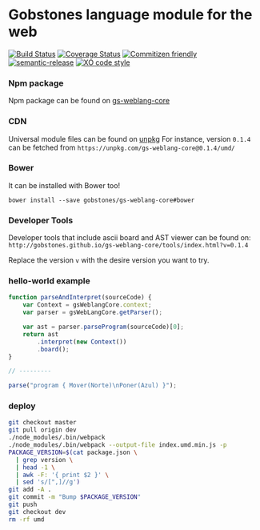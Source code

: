 # Gobstones language module for the web
[![Build Status](https://travis-ci.org/gobstones/gs-weblang-core.svg?branch=master)](https://travis-ci.org/gobstones/gs-weblang-core)
[![Coverage Status](https://coveralls.io/repos/github/gobstones/gs-weblang-core/badge.svg?branch=master)](https://coveralls.io/github/gobstones/gs-weblang-core?branch=master)
[![Commitizen friendly](https://img.shields.io/badge/commitizen-friendly-brightgreen.svg)](http://commitizen.github.io/cz-cli/)
[![semantic-release](https://img.shields.io/badge/%20%20%F0%9F%93%A6%F0%9F%9A%80-semantic--release-e10079.svg)](https://github.com/semantic-release/semantic-release)
[![XO code style](https://img.shields.io/badge/code_style-XO-5ed9c7.svg)](https://github.com/sindresorhus/xo)


### Npm package

Npm package can be found on [gs-weblang-core](https://www.npmjs.com/package/gs-weblang-core)

### CDN

Universal module files can be found on [unpkg](https://unpkg.com)
For instance, version `0.1.4` can be fetched from `https://unpkg.com/gs-weblang-core@0.1.4/umd/`

### Bower

It can be installed with Bower too!
```
bower install --save gobstones/gs-weblang-core#bower
```

### Developer Tools

Developer tools that include ascii board and AST viewer can be found on: `http://gobstones.github.io/gs-weblang-core/tools/index.html?v=0.1.4`

Replace the version `v` with the desire version you want to try.

### hello-world example
```js
function parseAndInterpret(sourceCode) {
    var Context = gsWeblangCore.context;
    var parser = gsWebLangCore.getParser();

    var ast = parser.parseProgram(sourceCode)[0];
    return ast
        .interpret(new Context())
        .board();
}

// ---------

parse("program { Mover(Norte)\nPoner(Azul) }");
```

### deploy
```bash
git checkout master
git pull origin dev
./node_modules/.bin/webpack
./node_modules/.bin/webpack --output-file index.umd.min.js -p
PACKAGE_VERSION=$(cat package.json \
  | grep version \
  | head -1 \
  | awk -F: '{ print $2 }' \
  | sed 's/[",]//g')
git add -A .
git commit -m "Bump $PACKAGE_VERSION"
git push
git checkout dev
rm -rf umd
```

